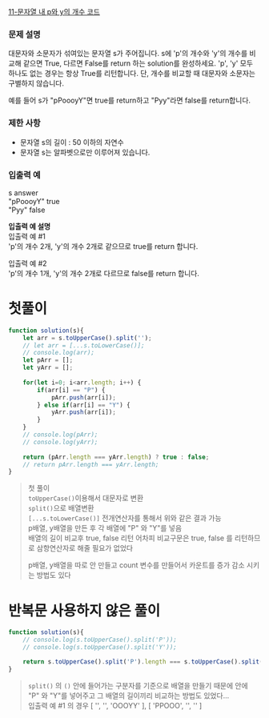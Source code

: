 [11-문자열 내 p와 y의 개수 코드](../codes/11문자열_내_p와_y의_개수.js)  
### 문제 설명
대문자와 소문자가 섞여있는 문자열 s가 주어집니다. s에 'p'의 개수와 'y'의 개수를 비교해 같으면 True, 다르면 False를 return 하는 solution를 완성하세요. 'p', 'y' 모두 하나도 없는 경우는 항상 True를 리턴합니다. 단, 개수를 비교할 때 대문자와 소문자는 구별하지 않습니다.  

예를 들어 s가 "pPoooyY"면 true를 return하고 "Pyy"라면 false를 return합니다.   

### 제한 사항  
- 문자열 s의 길이 : 50 이하의 자연수  
- 문자열 s는 알파벳으로만 이루어져 있습니다.  

### 입출력 예   
s	answer  
"pPoooyY"	true  
"Pyy"	false  

**입출력 예 설명**  
입출력 예 #1  
'p'의 개수 2개, 'y'의 개수 2개로 같으므로 true를 return 합니다.  

입출력 예 #2  
'p'의 개수 1개, 'y'의 개수 2개로 다르므로 false를 return 합니다.  

# 첫풀이
```jsx
function solution(s){
    let arr = s.toUpperCase().split('');
    // let arr = [...s.toLowerCase()];
    // console.log(arr);
    let pArr = [];
    let yArr = [];
    
    for(let i=0; i<arr.length; i++) {
        if(arr[i] == "P") {
            pArr.push(arr[i]);
        } else if(arr[i] == "Y") {
            yArr.push(arr[i]);
        }
    }
    // console.log(pArr);
    // console.log(yArr);
    
    return (pArr.length === yArr.length) ? true : false;
    // return pArr.length === yArr.length;
}
```
> 첫 풀이  
> `toUpperCase()`이용해서 대문자로 변환  
> `split()`으로 배열변환  
> `[...s.toLowerCase()]` 전개연산자를 통해서 위와 같은 결과 가능  
> p배열, y배열을 만든 후 각 배열에 "P" 와 "Y"를 넣음  
> 배열의 길이 비교후 true, false 리턴
> 어차피 비교구문은 true, false 를 리턴하므로 삼항연산자로 해줄 필요가 없었다  
> 
> p배열, y배열을 따로 안 만들고 count 변수를 만들어서 카운트를 증가 감소 시키는 방법도 있다  

# 반복문 사용하지 않은 풀이
```jsx
function solution(s){
    // console.log(s.toUpperCase().split('P'));
    // console.log(s.toUpperCase().split('Y'));

    return s.toUpperCase().split('P').length === s.toUpperCase().split('Y').length;
}
```
> `split()` 의 `()` 안에 들어가는 구분자를 기준으로 배열을 만들기 때문에 안에 "P" 와 "Y"를 넣어주고 그 배열의 길이끼리 비교하는 방법도 있었다...  
> 입출력 예 #1 의 경우 [ '', '', 'OOOYY' ], [ 'PPOOO', '', '' ]  
